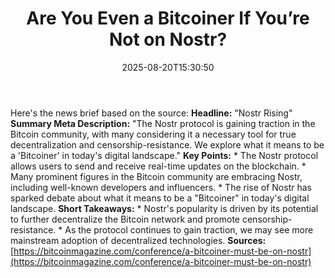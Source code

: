 ﻿---
title: "Are You Even a Bitcoiner If You’re Not on Nostr?"
date: "2025-08-20T15:30:50"
category: "Markets"
summary: ""
slug: "are you even a bitcoiner if youre not on nostr"
source_urls:
  - "https://bitcoinmagazine.com/conference/a-bitcoiner-must-be-on-nostr"
seo:
  title: "Are You Even a Bitcoiner If You’re Not on Nostr? | Hash n Hedge"
  description: ""
  keywords: ["news", "markets", "brief"]
---
Here's the news brief based on the source:  **Headline:** "Nostr Rising"  **Summary Meta Description:** "The Nostr protocol is gaining traction in the Bitcoin community, with many considering it a necessary tool for true decentralization and censorship-resistance. We explore what it means to be a 'Bitcoiner' in today's digital landscape."  **Key Points:**  * The Nostr protocol allows users to send and receive real-time updates on the blockchain. * Many prominent figures in the Bitcoin community are embracing Nostr, including well-known developers and influencers. * The rise of Nostr has sparked debate about what it means to be a "Bitcoiner" in today's digital landscape.  **Short Takeaways:**  * Nostr's popularity is driven by its potential to further decentralize the Bitcoin network and promote censorship-resistance.  * As the protocol continues to gain traction, we may see more mainstream adoption of decentralized technologies.  **Sources:** [https://bitcoinmagazine.com/conference/a-bitcoiner-must-be-on-nostr](https://bitcoinmagazine.com/conference/a-bitcoiner-must-be-on-nostr) 

